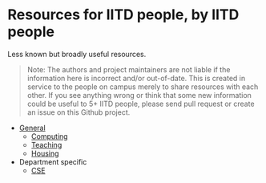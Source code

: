 # Resources for IITD people, by IITD people

Less known but broadly useful resources.

> Note: The authors and project maintainers are not liable if the information here is incorrect and/or out-of-date. This is created in service to the people on campus merely to share resources with each other. If you see anything wrong or think that some new information could be useful to 5+ IITD people, please send pull request or create an issue on this Github project.

* [General](general.md)
    * [Computing](computing.md)
    * [Teaching](teaching.md)
    * [Housing](housing.md)
* Department specific
    * [CSE](cse.md)
